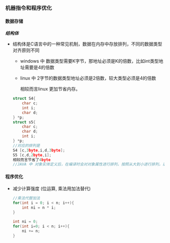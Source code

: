 ### 机器指令和程序优化

#### 数据存储

***结构体***

* 结构体是C语言中的一种常见机制，数据在内存中存放排列，不同的数据类型对齐原则不同

  * windows 中 数据类型需要K字节，那地址必须是K的倍数，比如int类型地址需要是4的倍数
  * linux 中 2字节的数据类型地址必须是2倍数，较大类型必须是4的倍数

    相较而言linux 更加节省内存。

  ```c
  struct S4{
      char c;
      int i;
      char d;
  } *p;
  struct s5{
      char c;
      char d;
      int i;
  } *p;
  //对应的排列是
  S4 [c,3byte,i,d,3byte];
  S5 [c,d,2byte,i];
  相较而言节省了4byte
  //JAVA 中 对象实体定义后，在编译时会对对象属性进行排列，按照从大到小进行排列，以节省对齐的消耗程序优化
  ```

#### 程序优化

* 减少计算强度 (位运算, 乘法用加法替代)

  ```c
  //乘法代替加法
  for(int i = 0; i < n; i++){
      int ni = n * i;
  }
  
  int ni = 0;
  for(int i=0; i < n; i++){
      ni += n;
  }
  
  ```

  

